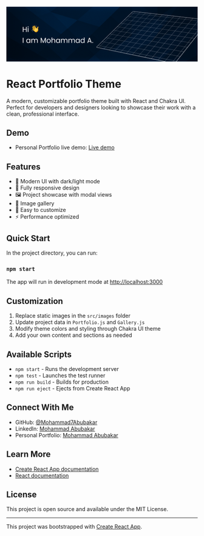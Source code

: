 <p align="center">
  <img src="./src/images/Github-landing.jpg" alt="React Portfolio Theme by Mohammad Abubakar" />
</p>

# React Portfolio Theme

A modern, customizable portfolio theme built with React and Chakra UI. Perfect for developers and designers looking to showcase their work with a clean, professional interface.

## Demo
- Personal Portfolio live demo: [Live demo](https://portfolio-opal-psi-28.vercel.app)

## Features

- 🎨 Modern UI with dark/light mode
- 📱 Fully responsive design
- 🖼️ Project showcase with modal views
- 🎯 Image gallery
- 🔧 Easy to customize
- ⚡ Performance optimized

## Quick Start

In the project directory, you can run:

### `npm start`

The app will run in development mode at [http://localhost:3000](http://localhost:3000)

## Customization

1. Replace static images in the `src/images` folder
2. Update project data in `Portfolio.js` and `Gallery.js`
3. Modify theme colors and styling through Chakra UI theme
4. Add your own content and sections as needed

## Available Scripts

- `npm start` - Runs the development server
- `npm test` - Launches the test runner
- `npm run build` - Builds for production
- `npm run eject` - Ejects from Create React App

## Connect With Me

- GitHub: [@Mohammad7Abubakar](https://github.com/Mohammad7Abubakar)
- LinkedIn: [Mohammad Abubakar](https://www.linkedin.com/in/mohammad-abubakar-099aa122a/)
- Personal Portfolio: [Mohammad Abubakar](https://portfolio-opal-psi-28.vercel.app)

## Learn More

- [Create React App documentation](https://facebook.github.io/create-react-app/docs/getting-started)
- [React documentation](https://reactjs.org/)

## License

This project is open source and available under the MIT License.

---

This project was bootstrapped with [Create React App](https://github.com/facebook/create-react-app).